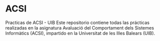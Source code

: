 # ACSI
Practicas de ACSI - UIB
Este repositorio contiene todas las prácticas realizadas en la asignatura Avaluació del Comportament dels Sistemes Informàtics (ACSI), impartido en la Universitat de les Illes Balears (UIB). 
